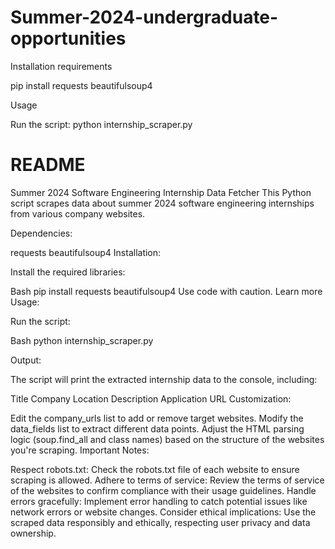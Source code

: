 # Summer-2024-undergraduate-opportunities

Installation requirements 

pip install requests beautifulsoup4

Usage

  Run the script:
            python internship_scraper.py



# README

Summer 2024 Software Engineering Internship Data Fetcher
This Python script scrapes data about summer 2024 software engineering internships from various company websites.

Dependencies:

requests
beautifulsoup4
Installation:

Install the required libraries:

Bash
pip install requests beautifulsoup4
Use code with caution. Learn more
Usage:

Run the script:

Bash
python internship_scraper.py


Output:

The script will print the extracted internship data to the console, including:

Title
Company
Location
Description
Application URL
Customization:

Edit the company_urls list to add or remove target websites.
Modify the data_fields list to extract different data points.
Adjust the HTML parsing logic (soup.find_all and class names) based on the structure of the websites you're scraping.
Important Notes:

Respect robots.txt: Check the robots.txt file of each website to ensure scraping is allowed.
Adhere to terms of service: Review the terms of service of the websites to confirm compliance with their usage guidelines.
Handle errors gracefully: Implement error handling to catch potential issues like network errors or website changes.
Consider ethical implications: Use the scraped data responsibly and ethically, respecting user privacy and data ownership.
